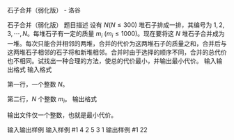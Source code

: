 



石子合并（弱化版） - 洛谷














石子合并（弱化版）
题目描述
设有 $N(N \le 300)$ 堆石子排成一排，其编号为 $1,2,3,\cdots,N$。每堆石子有一定的质量 $m_i\ (m_i \le 1000)$。现在要将这 $N$ 堆石子合并成为一堆。每次只能合并相邻的两堆，合并的代价为这两堆石子的质量之和，合并后与这两堆石子相邻的石子将和新堆相邻。合并时由于选择的顺序不同，合并的总代价也不相同。试找出一种合理的方法，使总的代价最小，并输出最小代价。
输入输出格式
输入格式

第一行，一个整数 $N$。

第二行，$N$ 个整数 $m_i$。
输出格式

输出文件仅一个整数，也就是最小代价。

输入输出样例
输入样例 #1
4
2 5 3 1
输出样例 #1
22






